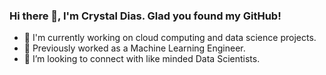 ### Hi there 👋, I'm Crystal Dias. Glad you found my GitHub!


- 🔭 I'm currently working on cloud computing and data science projects.
- 🌱  Previously worked as a Machine Learning Engineer.
- 👯 I’m looking to connect with like minded Data Scientists. 
